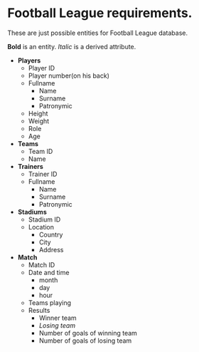 # Football League requirements.

These are just possible entities for Football League database.

**Bold** is an entity.
*Italic* is a derived attribute.

- **Players**
    - Player ID
    - Player number(on his back)
    - Fullname
        - Name
        - Surname
        - Patronymic
    - Height
    - Weight
    - Role
    - Age
- **Teams**
    - Team ID
    - Name
- **Trainers**
    - Trainer ID
    - Fullname
        - Name
        - Surname
        - Patronymic
- **Stadiums**
    - Stadium ID
    - Location
        - Country
        - City
        - Address
- **Match**
    - Match ID
    - Date and time
        - month
        - day
        - hour
    - Teams playing
    - Results
        - Winner team
        - *Losing team*
        - Number of goals of winning team
        - Number of goals of losing team

